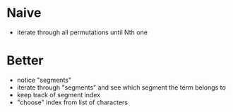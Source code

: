 # Naive
* iterate through all permutations until Nth one
# Better
* notice "segments"
* iterate through "segments" and see which segment the term belongs to
* keep track of segment index
* "choose" index from list of characters
